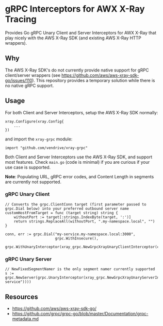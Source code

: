 # gRPC Interceptors for AWX X-Ray Tracing

Provides Go gRPC Unary Client and Server Interceptors for AWX X-Ray that play nicely with the AWS X-Ray SDK (and existing AWS X-Ray HTTP wrappers).

## Why

The AWS X-Ray SDK's do not currently provide native support for gRPC client/server wrappers (see https://github.com/aws/aws-xray-sdk-go/issues/110). This repository provides a temporary solution while there is no native gRPC support.

## Usage

For both Client and Server Interceptors, setup the AWS X-Ray SDK normally:

```
xray.Configure(xray.Config{
    ...
})
```

and import the `xray-grpc` module:

```
import "github.com/vendrive/xray-grpc"
```

Both Client and Server Interceptors use the AWS X-Ray SDK, and support most features. Check `main.go` (code is minimal) if you are curious if your use case is supported.

**Note**: Populating URL, gRPC error codes, and Content Length in segments are currently not supported.

### gRPC Unary Client

```
// Converts the grpc.ClientConn target (first parameter passed to grpc.Dial below) into your preferred outbound server name
customHostFromTarget = func (target string) string {
    withoutPort := target[:strings.IndexByte(target, ':')]
    return strings.ReplaceAll(withoutPort, ".my-namespace.local", "")
}

conn, err := grpc.Dial("my-service.my-namespace.local:3000",
                       grpc.WithInsecure(),
                       grpc.WithUnaryInterceptor(xray_grpc.NewGrpcXrayUnaryClientInterceptor(customHostFromTarget)))
```

### gRPC Unary Server

```
// NewFixedSegmentNamer is the only segment namer currently supported
s := grpc.NewServer(grpc.UnaryInterceptor(xray_grpc.NewGrpcXrayUnaryServerInterceptor(xray.NewFixedSegmentNamer("my-service"))))
```

## Resources
- https://github.com/aws/aws-xray-sdk-go/
- https://github.com/grpc/grpc-go/blob/master/Documentation/grpc-metadata.md